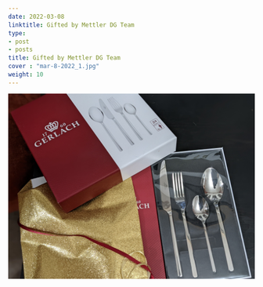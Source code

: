 ```yaml
---
date: 2022-03-08
linktitle: Gifted by Mettler DG Team
type:
- post
- posts
title: Gifted by Mettler DG Team
cover : "mar-8-2022_1.jpg"
weight: 10
---
```


[![img01](mar-8-2022_1.jpg)](mar-8-2022_1.jpg)
